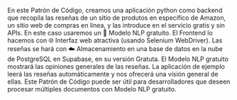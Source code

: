 En este Patrón de Código, creamos una aplicación python como backend que recopila las reseñas de un sitio de produtos en específico de Amazon, un sitio web de compras en línea, y las introduce en el servicio gratis y sin APIs. En este caso usaremos un 🧠 Modelo NLP gratuito. El Frontend lo hacemos con 🌐 Interfaz web atractiva (usando Selenium WebDriver). Las reseñas se hará con ☁️ Almacenamiento en una base de datos en la nube de PostgreSQL en Supabase, en su versión Gratuta. El Modelo NLP gratuito mostrará las opiniones generales de las reseñas. La aplicación de ejemplo leerá las reseñas automáticamente y nos ofrecerá una visión general de ellas. Este Patrón de Código puede ser útil para desarrolladores que deseen procesar múltiples documentos con Modelo NLP gratuito.
